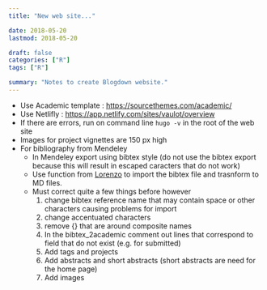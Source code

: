 ```yaml
---
title: "New web site..."

date: 2018-05-20
lastmod: 2018-05-20

draft: false
categories: ["R"]
tags: ["R"]

summary: "Notes to create Blogdown website."
---
```

* Use Academic template : https://sourcethemes.com/academic/
* Use Netlifly : https://app.netlify.com/sites/vaulot/overview
* If there are errors, run on command line `hugo -v` in the root of the web site
* Images for project vignettes are 150 px high
* For bibliography from Mendeley
     * In Mendeley export using bibtex style (do not use the bibtex export because this will result in escaped caracters that do not work)
     * Use function from [Lorenzo](https://lbusett.netlify.com/post/automatically-importing-publications-from-bibtex-to-a-hugo-academic-blog/) to import the bibtex file and trasnform to MD files.
     * Must correct quite a few things before however
        1. change bibtex reference name that may contain space or other characters causing problems for import
        1. change accentuated characters
        1. remove {} that are around composite names
        1. In the bibtex_2academic comment out lines that correspond to field that do not exist (e.g. for submitted)
        1. Add tags and projects
        1. Add abstracts and short abstracts (short abstracts are need for the home page)
        1. Add images
